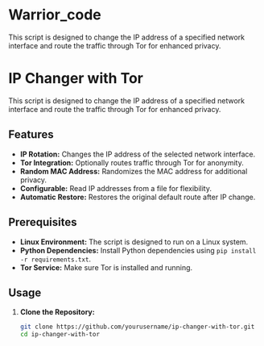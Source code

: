 # Warrior_code
This script is designed to change the IP address of a specified network interface and route the traffic through Tor for enhanced privacy.
# IP Changer with Tor

This script is designed to change the IP address of a specified network interface and route the traffic through Tor for enhanced privacy.

## Features

- **IP Rotation:** Changes the IP address of the selected network interface.
- **Tor Integration:** Optionally routes traffic through Tor for anonymity.
- **Random MAC Address:** Randomizes the MAC address for additional privacy.
- **Configurable:** Read IP addresses from a file for flexibility.
- **Automatic Restore:** Restores the original default route after IP change.

## Prerequisites

- **Linux Environment:** The script is designed to run on a Linux system.
- **Python Dependencies:** Install Python dependencies using `pip install -r requirements.txt`.
- **Tor Service:** Make sure Tor is installed and running.

## Usage

1. **Clone the Repository:**
   ```bash
   git clone https://github.com/yourusername/ip-changer-with-tor.git
   cd ip-changer-with-tor
